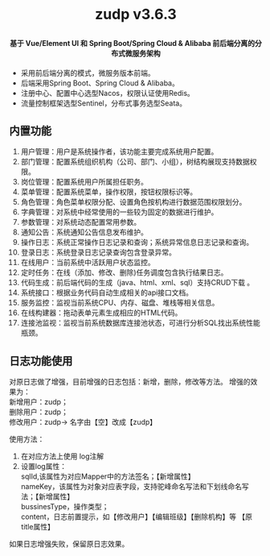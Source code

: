 <h1 align="center" style="margin: 30px 0 30px; font-weight: bold;">zudp v3.6.3</h1>
<h4 align="center">基于 Vue/Element UI 和 Spring Boot/Spring Cloud & Alibaba 前后端分离的分布式微服务架构</h4>

* 采用前后端分离的模式，微服务版本前端。
* 后端采用Spring Boot、Spring Cloud & Alibaba。
* 注册中心、配置中心选型Nacos，权限认证使用Redis。
* 流量控制框架选型Sentinel，分布式事务选型Seata。

## 内置功能

1.  用户管理：用户是系统操作者，该功能主要完成系统用户配置。
2.  部门管理：配置系统组织机构（公司、部门、小组），树结构展现支持数据权限。
3.  岗位管理：配置系统用户所属担任职务。
4.  菜单管理：配置系统菜单，操作权限，按钮权限标识等。
5.  角色管理：角色菜单权限分配、设置角色按机构进行数据范围权限划分。
6.  字典管理：对系统中经常使用的一些较为固定的数据进行维护。
7.  参数管理：对系统动态配置常用参数。
8.  通知公告：系统通知公告信息发布维护。
9.  操作日志：系统正常操作日志记录和查询；系统异常信息日志记录和查询。
10. 登录日志：系统登录日志记录查询包含登录异常。
11. 在线用户：当前系统中活跃用户状态监控。
12. 定时任务：在线（添加、修改、删除)任务调度包含执行结果日志。
13. 代码生成：前后端代码的生成（java、html、xml、sql）支持CRUD下载 。
14. 系统接口：根据业务代码自动生成相关的api接口文档。
15. 服务监控：监视当前系统CPU、内存、磁盘、堆栈等相关信息。
16. 在线构建器：拖动表单元素生成相应的HTML代码。
17. 连接池监视：监视当前系统数据库连接池状态，可进行分析SQL找出系统性能瓶颈。

## 日志功能使用
对原日志做了增强，目前增强的日志包括：新增，删除，修改等方法。
增强的效果为：  
新增用户：zudp；  
删除用户：zudp；  
修改用户：zudp-> 名字由【空】改成【zudp】


使用方法：
1. 在对应方法上使用 log注解
2. 设置log属性：  
   sqlId,该属性为对应Mapper中的方法签名；【新增属性】  
   nameKey，该属性为对象对应表字段，支持驼峰命名写法和下划线命名写法；【新增属性】    
   bussinesType，操作类型；  
   content，日志前置提示，如【修改用户】【编辑班级】【删除机构】等  【原title属性】
   
如果日志增强失败，保留原日志效果。

